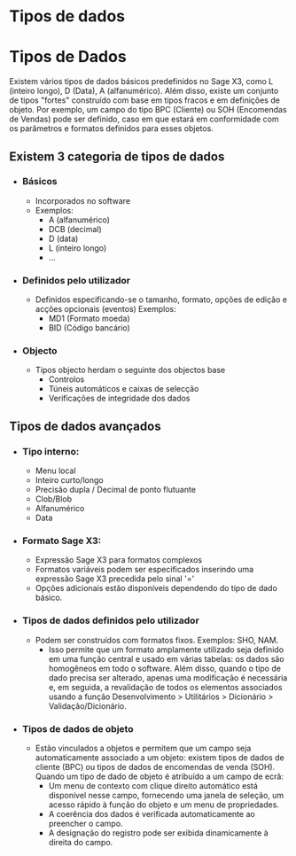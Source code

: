 # Tipos de dados


# Tipos de Dados

Existem vários tipos de dados básicos predefinidos no Sage X3, como L (inteiro longo), D (Data), A (alfanumérico). Além disso, existe um conjunto de tipos "fortes"  construído com base em tipos fracos e em definições de objeto. Por exemplo, um campo do tipo BPC (Cliente) ou SOH (Encomendas de Vendas) pode ser definido, caso em que estará em conformidade com os parâmetros e formatos definidos para esses objetos. 

## Existem 3 categoria de tipos de dados

 - ### Básicos
    - Incorporados no software
    - Exemplos:
      - A (alfanumérico)
      - DCB (decimal)
      - D (data)
      - L (inteiro longo)
      - ...

  - ### Definidos pelo utilizador
    - Definidos especificando-se o tamanho, formato, opções de edição e acções opcionais (eventos)
    Exemplos:
      - MD1 (Formato moeda)
      - BID (Código bancário)
  
  - ### Objecto
    - Tipos objecto herdam o seguinte dos objectos base
      - Controlos
      - Túneis automáticos e caixas de selecção
      - Verificações de integridade dos dados

## Tipos de dados avançados

- ### Tipo interno:

  - Menu local
  - Inteiro curto/longo
  - Precisão dupla / Decimal de ponto flutuante
  - Clob/Blob
  - Alfanumérico
  - Data

- ### Formato Sage X3:
  - Expressão Sage X3 para formatos complexos
  - Formatos variáveis podem ser especificados inserindo uma expressão Sage X3 precedida pelo sinal '='
  - Opções adicionais estão disponíveis dependendo do tipo de dado básico.

- ### Tipos de dados definidos pelo utilizador 
  - Podem ser construídos com formatos fixos. Exemplos: SHO, NAM.
    - Isso permite que um formato amplamente utilizado seja definido em uma função central e usado em várias tabelas: os dados são homogêneos em todo o software. Além disso, quando o tipo de dado precisa ser alterado, apenas uma modificação é necessária e, em seguida, a revalidação de todos os elementos associados usando a função Desenvolvimento > Utilitários > Dicionário > Validação/Dicionário.

- ### Tipos de dados de objeto 
  - Estão vinculados a objetos e permitem que um campo seja automaticamente associado a um objeto: existem tipos de dados de cliente (BPC) ou tipos de dados de encomendas de venda (SOH). Quando um tipo de dado de objeto é atribuído a um campo de ecrã:
    - Um menu de contexto com clique direito automático está disponível nesse campo, fornecendo uma janela de seleção, um acesso rápido à função do objeto e um menu de propriedades.
    - A coerência dos dados é verificada automaticamente ao preencher o campo.
    - A designação do registro pode ser exibida dinamicamente à direita do campo.
